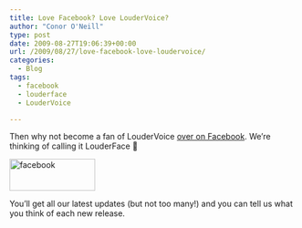 ```yaml
---
title: Love Facebook? Love LouderVoice?
author: "Conor O'Neill"
type: post
date: 2009-08-27T19:06:39+00:00
url: /2009/08/27/love-facebook-love-loudervoice/
categories:
  - Blog
tags:
  - facebook
  - louderface
  - LouderVoice

---
```

Then why not become a fan of LouderVoice [over on Facebook][1]. We&#8217;re thinking of calling it LouderFace 🙂

<img class="aligncenter size-full wp-image-240" title="facebook" src="http://www.loudervoice.com/wp-content/uploads/2009/08/facebook.jpg" alt="facebook" width="150" height="56" />

You&#8217;ll get all our latest updates (but not too many!) and you can tell us what you think of each new release.

 [1]: http://www.facebook.com/pages/LouderVoice/7397405425